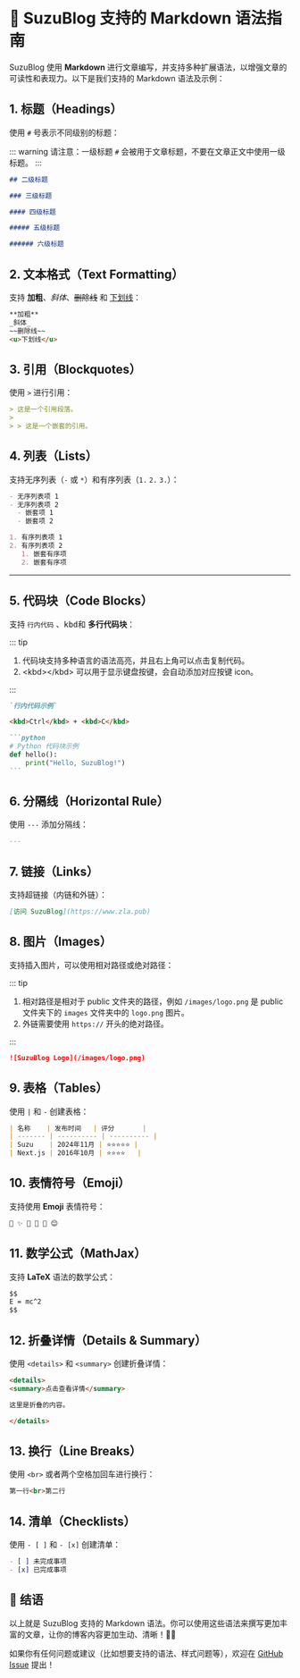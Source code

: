 # 📖 SuzuBlog 支持的 Markdown 语法指南

SuzuBlog 使用 **Markdown** 进行文章编写，并支持多种扩展语法，以增强文章的可读性和表现力。以下是我们支持的 Markdown 语法及示例：

## 1. 标题（Headings）

使用 `#` 号表示不同级别的标题：

::: warning
请注意：一级标题 `#` 会被用于文章标题，不要在文章正文中使用一级标题。
:::

```markdown
## 二级标题

### 三级标题

#### 四级标题

##### 五级标题

###### 六级标题
```

## 2. 文本格式（Text Formatting）

支持 **加粗**、_斜体_、~~删除线~~ 和 <u>下划线</u>：

```markdown
**加粗**
_斜体_
~~删除线~~
<u>下划线</u>
```

## 3. 引用（Blockquotes）

使用 `>` 进行引用：

```markdown
> 这是一个引用段落。
>
> > 这是一个嵌套的引用。
```

## 4. 列表（Lists）

支持无序列表（`-` 或 `*`）和有序列表（`1.` `2.` `3.`）：

```markdown
- 无序列表项 1
- 无序列表项 2
  - 嵌套项 1
  - 嵌套项 2

1. 有序列表项 1
2. 有序列表项 2
   1. 嵌套有序项
   2. 嵌套有序项
```

---

## 5. 代码块（Code Blocks）

支持 `行内代码` 、<kbd>kbd</kbd>和 **多行代码块**：

::: tip

1. 代码块支持多种语言的语法高亮，并且右上角可以点击复制代码。
2. \<kbd>\</kbd> 可以用于显示键盘按键，会自动添加对应按键 icon。

:::

````markdown
`行内代码示例`

<kbd>Ctrl</kbd> + <kbd>C</kbd>

```python
# Python 代码块示例
def hello():
    print("Hello, SuzuBlog!")
```
````

## 6. 分隔线（Horizontal Rule）

使用 `---` 添加分隔线：

```markdown
---
```

## 7. 链接（Links）

支持超链接（内链和外链）：

```markdown
[访问 SuzuBlog](https://www.zla.pub)
```

## 8. 图片（Images）

支持插入图片，可以使用相对路径或绝对路径：

::: tip

1. 相对路径是相对于 public 文件夹的路径，例如 `/images/logo.png` 是 public 文件夹下的 `images` 文件夹中的 `logo.png` 图片。
2. 外链需要使用 `https://` 开头的绝对路径。

:::

```markdown
![SuzuBlog Logo](/images/logo.png)
```

## 9. 表格（Tables）

使用 `|` 和 `-` 创建表格：

```markdown
| 名称    | 发布时间   | 评分       |
| ------- | ---------- | ---------- |
| Suzu    | 2024年11月 | ⭐⭐⭐⭐⭐ |
| Next.js | 2016年10月 | ⭐⭐⭐⭐   |
```

## 10. 表情符号（Emoji）

支持使用 **Emoji** 表情符号：

```markdown
🎉 ✨ 🚀 📖 🔗 😊
```

## 11. 数学公式（MathJax）

支持 **LaTeX** 语法的数学公式：

```markdown
$$
E = mc^2
$$
```

## 12. 折叠详情（Details & Summary）

使用 `<details>` 和 `<summary>` 创建折叠详情：

```markdown
<details>
<summary>点击查看详情</summary>

这里是折叠的内容。

</details>
```

## 13. 换行（Line Breaks）

使用 `<br>` 或者两个空格加回车进行换行：

```markdown
第一行<br>第二行
```

## 14. 清单（Checklists）

使用 `- [ ]` 和 `- [x]` 创建清单：

```markdown
- [ ] 未完成事项
- [x] 已完成事项
```

## 🚀 结语

以上就是 SuzuBlog 支持的 Markdown 语法。你可以使用这些语法来撰写更加丰富的文章，让你的博客内容更加生动、清晰！📖✨

如果你有任何问题或建议（比如想要支持的语法、样式问题等），欢迎在 [GitHub Issue](https://github.com/ZL-Asica/SuzuBlog/issues/new/choose) 提出！
